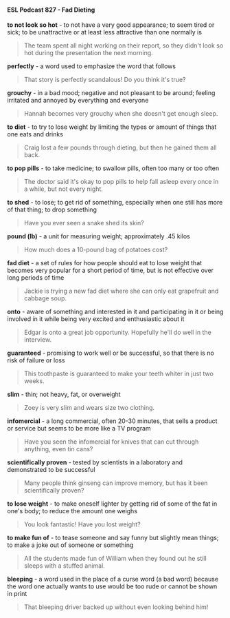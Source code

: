 #### ESL Podcast 827 - Fad Dieting

**to not look so hot** - to not have a very good appearance; to seem tired or sick;
to be unattractive or at least less attractive than one normally is

> The team spent all night working on their report, so they didn't look so hot
during the presentation the next morning.

**perfectly** - a word used to emphasize the word that follows

> That story is perfectly scandalous! Do you think it's true?

**grouchy** - in a bad mood; negative and not pleasant to be around; feeling
irritated and annoyed by everything and everyone

> Hannah becomes very grouchy when she doesn't get enough sleep.

**to diet** - to try to lose weight by limiting the types or amount of things that one
eats and drinks

> Craig lost a few pounds through dieting, but then he gained them all back.

**to pop pills** - to take medicine; to swallow pills, often too many or too often

> The doctor said it's okay to pop pills to help fall asleep every once in a while,
but not every night.

**to shed** - to lose; to get rid of something, especially when one still has more of
that thing; to drop something

> Have you ever seen a snake shed its skin?

**pound (lb)** - a unit for measuring weight; approximately .45 kilos

> How much does a 10-pound bag of potatoes cost?

**fad diet** - a set of rules for how people should eat to lose weight that becomes
very popular for a short period of time, but is not effective over long periods of
time

> Jackie is trying a new fad diet where she can only eat grapefruit and cabbage
soup.

**onto** - aware of something and interested in it and participating in it or being
involved in it while being very excited and enthusiastic about it

> Edgar is onto a great job opportunity. Hopefully he'll do well in the interview.

**guaranteed** - promising to work well or be successful, so that there is no risk of
failure or loss

> This toothpaste is guaranteed to make your teeth whiter in just two weeks.

**slim** - thin; not heavy, fat, or overweight

> Zoey is very slim and wears size two clothing.

**infomercial** - a long commercial, often 20-30 minutes, that sells a product or
service but seems to be more like a TV program

> Have you seen the infomercial for knives that can cut through anything, even tin
cans?

**scientifically proven** - tested by scientists in a laboratory and demonstrated to
be successful

> Many people think ginseng can improve memory, but has it been scientifically
proven?

**to lose weight** - to make oneself lighter by getting rid of some of the fat in one's
body; to reduce the amount one weighs

> You look fantastic! Have you lost weight?

**to make fun of** - to tease someone and say funny but slightly mean things; to
make a joke out of someone or something

> All the students made fun of William when they found out he still sleeps with a
stuffed animal.

**bleeping** - a word used in the place of a curse word (a bad word) because the
word one actually wants to use would be too rude or cannot be shown in print

> That bleeping driver backed up without even looking behind him!

